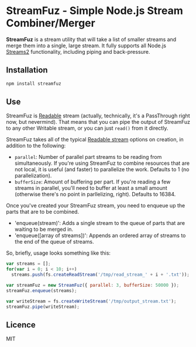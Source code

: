 StreamFuz - Simple Node.js Stream Combiner/Merger
=========

**StreamFuz** is a stream utility that will take a list of smaller streams and merge them into a single, large stream.  It fully supports all Node.js [Streams2](http://nodejs.org/api/stream.html) functionality, including piping and back-pressure.

Installation
------------

```bash
npm install streamfuz
```

Use
---

StreamFuz is [Readable](http://nodejs.org/api/stream.html#stream_class_stream_readable) stream (actually, technically, it's a PassThrough right now, but nevermind).  That means that you can pipe the output of StreamFuz to any other Writable stream, or you can just `read()` from it directly.

StreamFuz takes all of the typical [Readable stream](http://nodejs.org/api/stream.html#stream_class_stream_readable) options on creation, in addition to the following: 
- `parallel`: Number of parallel part streams to be reading from simultaneously. If you're using StreamFuz to combine resources that are not local, it is useful (and faster) to parallelize the work.  Defaults to 1 (no parallelization).
- `bufferSize`: Amount of buffering per part.  If you're reading a few streams in parallel, you'll need to buffer at least a small amount (otherwise there's no point in parllelizing, right).  Defaults to 16384.

Once you've created your StreamFuz stream, you need to enqueue up the parts that are to be combined.
- 'enqueue(stream)': Adds a single stream to the queue of parts that are waiting to be merged in.
- 'enqueue([array of streams])': Appends an ordered array of streams to the end of the queue of streams.

So, briefly, usage looks something like this:

```javascript
var streams = [];
for(var i = 0; i < 10; i++)
  streams.push(fs.createReadStream('/tmp/read_stream_' + i + '.txt'));

var streamFuz = new StreamFuz({ parallel: 3, bufferSize: 50000 });
streamFuz.enqueue(streams);

var writeStream = fs.createWriteStream('/tmp/output_stream.txt');
streamFuz.pipe(writeStream);
```

Licence
-------
MIT

